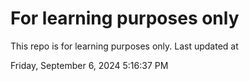 # For learning purposes only
This repo is for learning purposes only.
Last updated at

Friday, September 6, 2024 5:16:37 PM


